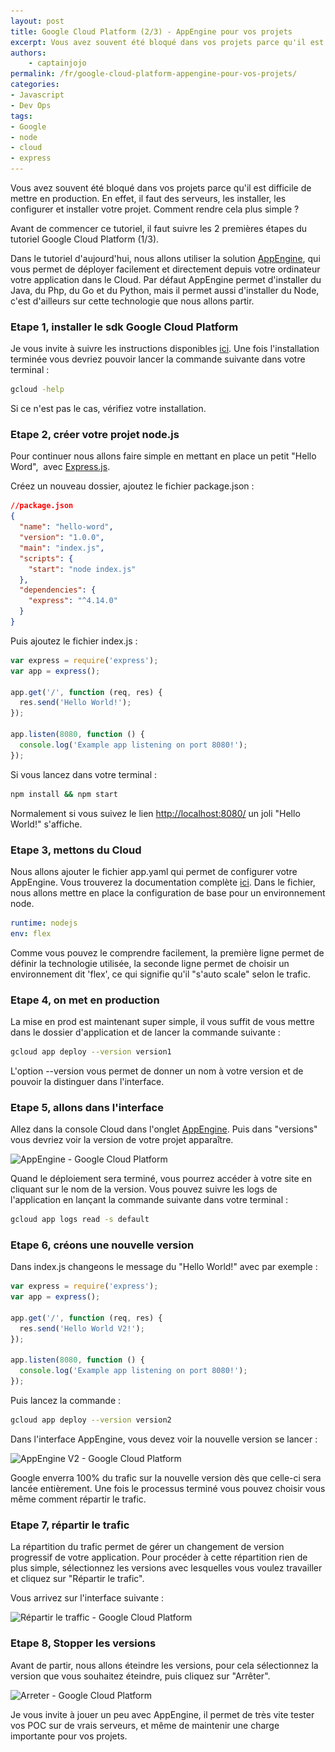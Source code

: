 ```yaml
---
layout: post
title: Google Cloud Platform (2/3) - AppEngine pour vos projets
excerpt: Vous avez souvent été bloqué dans vos projets parce qu'il est difficile de mettre en production. En effet, il faut des serveurs, les installer, les configurer et installer votre projet. Comment rendre cela plus simple ?
authors:
    - captainjojo
permalink: /fr/google-cloud-platform-appengine-pour-vos-projets/
categories:
- Javascript
- Dev Ops
tags:
- Google
- node
- cloud
- express
---
```


Vous avez souvent été bloqué dans vos projets parce qu'il est difficile de mettre en production.
En effet, il faut des serveurs, les installer, les configurer et installer votre projet.
Comment rendre cela plus simple ?

Avant de commencer ce tutoriel, il faut suivre les 2 premières étapes du tutoriel Google Cloud Platform (1/3).

Dans le tutoriel d'aujourd'hui, nous allons utiliser la solution [AppEngine](https://console.cloud.google.com/appengine), qui vous permet de déployer facilement et directement depuis votre ordinateur votre application dans le Cloud.
Par défaut AppEngine permet d'installer du Java, du Php, du Go et du Python, mais il permet aussi d'installer du Node, c'est d'ailleurs sur cette technologie que nous allons partir.

### Etape 1, installer le sdk Google Cloud Platform

Je vous invite à suivre les instructions disponibles [ici](https://cloud.google.com/sdk/docs/?hl=fr). Une fois l'installation terminée vous devriez pouvoir lancer la commande suivante dans votre terminal :

```sh
gcloud -help
```
Si ce n'est pas le cas, vérifiez votre installation.

### Etape 2, créer votre projet node.js

Pour continuer nous allons faire simple en mettant en place un petit "Hello Word",  avec [Express.js](http://expressjs.com/fr/).

Créez un nouveau dossier, ajoutez le fichier package.json :

```json
//package.json
{
  "name": "hello-word",
  "version": "1.0.0",
  "main": "index.js",
  "scripts": {
    "start": "node index.js"
  },
  "dependencies": {
    "express": "^4.14.0"
  }
}
```

Puis ajoutez le fichier index.js :

```javascript
var express = require('express');
var app = express();

app.get('/', function (req, res) {
  res.send('Hello World!');
});

app.listen(8080, function () {
  console.log('Example app listening on port 8080!');
});
```

Si vous lancez dans votre terminal :

```sh
npm install && npm start
```

Normalement si vous suivez le lien [http://localhost:8080/](http://localhost:8080/) un joli "Hello World!" s'affiche.

### Etape 3, mettons du Cloud

Nous allons ajouter le fichier app.yaml qui permet de configurer votre AppEngine. Vous trouverez la documentation complète [ici](https://cloud.google.com/appengine/docs). Dans le fichier, nous allons mettre en place la configuration de base pour un environnement node.

```yaml
runtime: nodejs
env: flex
```

Comme vous pouvez le comprendre facilement, la première ligne permet de définir la technologie utilisée, la seconde ligne permet de choisir un environnement dit 'flex', ce qui signifie qu'il "s'auto scale" selon le trafic.

### Etape 4, on met en production

La mise en prod est maintenant super simple, il vous suffit de vous mettre dans le dossier d'application et de lancer la commande suivante :

```sh
gcloud app deploy --version version1
```

L'option --version vous permet de donner un nom à votre version et de pouvoir la distinguer dans l'interface.

### Etape 5, allons dans l'interface

Allez dans la console Cloud dans l'onglet [AppEngine](https://console.cloud.google.com/appengine).
Puis dans "versions" vous devriez voir la version de votre projet apparaître.


![AppEngine - Google Cloud Platform](/assets/2016-12-09-google-cloud-platform-appengine-pour-vos-projets/Capture-d’écran-2016-11-30-à-14.05.13.png)

Quand le déploiement sera terminé, vous pourrez accéder à votre site en cliquant sur le nom de la version.
Vous pouvez suivre les logs de l'application en lançant la commande suivante dans votre terminal :

```sh
gcloud app logs read -s default
```

### Etape 6, créons une nouvelle version

Dans index.js changeons le message du "Hello World!" avec par exemple :

```javascript
var express = require('express');
var app = express();

app.get('/', function (req, res) {
  res.send('Hello World V2!');
});

app.listen(8080, function () {
  console.log('Example app listening on port 8080!');
});
```

Puis lancez la commande :

```sh
gcloud app deploy --version version2
```
Dans l'interface AppEngine, vous devez voir la nouvelle version se lancer :

![AppEngine V2 - Google Cloud Platform](/assets/2016-12-09-google-cloud-platform-appengine-pour-vos-projets/Capture-d’écran-2016-11-30-à-14.13.55.png)

Google enverra 100% du trafic sur la nouvelle version dès que celle-ci sera lancée entièrement.
Une fois le processus terminé vous pouvez choisir vous même comment répartir le trafic.

### Etape 7, répartir le trafic

La répartition du trafic permet de gérer un changement de version progressif de votre application. Pour procéder à cette répartition rien de plus simple, sélectionnez les versions avec lesquelles vous voulez travailler et cliquez sur "Répartir le trafic".

Vous arrivez sur l'interface suivante :

![Répartir le traffic - Google Cloud Platform](/assets/2016-12-09-google-cloud-platform-appengine-pour-vos-projets/Capture-d’écran-2016-11-30-à-14.18.42.png)

### Etape 8, Stopper les versions

Avant de partir, nous allons éteindre les versions, pour cela sélectionnez la version que vous souhaitez éteindre, puis cliquez sur "Arrêter".

![Arreter - Google Cloud Platform](/assets/2016-12-09-google-cloud-platform-appengine-pour-vos-projets/Capture-d’écran-2016-11-30-à-14.22.54.png)

Je vous invite à jouer un peu avec AppEngine, il permet de très vite tester vos POC sur de vrais serveurs, et même de maintenir une charge importante pour vos projets.
